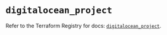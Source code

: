 # `digitalocean_project`

Refer to the Terraform Registry for docs: [`digitalocean_project`](https://registry.terraform.io/providers/digitalocean/digitalocean/2.48.2/docs/resources/project).
